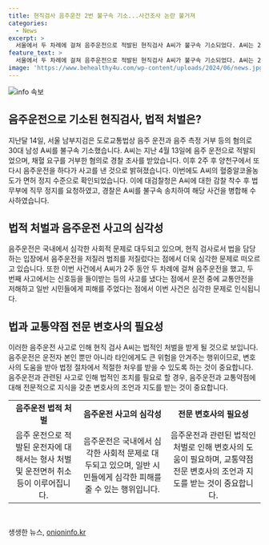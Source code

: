 ```yaml
---
title: 현직검사 음주운전 2번 불구속 기소...사건조사 논란 불거져
categories:
  - News
excerpt: >
  서울에서 두 차례에 걸쳐 음주운전으로 적발된 현직검사 A씨가 불구속 기소되었다. A씨는 2주 간격으로 술을 마시고 운전하다 경찰에 적발되었는데, 첫 번째 적발 이후에도 두 번째 음주운전을 저질렀다. 이에 대해 경찰은 A씨를 불구속 송치하고 검찰은 해당 사건을 병합해 수사했다. A씨에 대한 감찰 착수 후 법무부에 직무 정지를 요청한 것으로 전해졌다.
feature_text: >
  서울에서 두 차례에 걸쳐 음주운전으로 적발된 현직검사 A씨가 불구속 기소되었다. A씨는 2주 간격으로 술을 마시고 운전하다 경찰에 적발되었는데, 첫 번째 적발 이후에도 두 번째 음주운전을 저질렀다. 이에 대해 경찰은 A씨를 불구속 송치하고 검찰은 해당 사건을 병합해 수사했다. A씨에 대한 감찰 착수 후 법무부에 직무 정지를 요청한 것으로 전해졌다.
image: 'https://www.behealthy4u.com/wp-content/uploads/2024/06/news.jpg'
---
```


<p><img src="https://www.behealthy4u.com/wp-content/uploads/2024/06/news.jpg" alt="info 속보" /></p>

<h2 data-ke-size="size26">음주운전으로 기소된 현직검사, 법적 처벌은?</h2>

<p data-ke-size="size16">지난달 14일, 서울 남부지검은 도로교통법상 음주 운전과 음주 측정 거부 등의 혐의로 30대 남성 A씨를 불구속 기소했습니다. A씨는 지난 4월 13일에 음주 운전으로 적발되었으며, 채혈 요구를 거부한 혐의로 경찰 조사를 받았습니다. 이후 2주 후 양천구에서 또 다시 음주운전을 하다가 사고를 낸 것으로 밝혀졌습니다. 이번에도 A씨의 혈중알코올농도가 면허 정지 수준으로 확인되었습니다. 이에 대검찰청은 A씨에 대한 감찰 착수 후 법무부에 직무 정지를 요청하였고, 경찰은 A씨를 불구속 송치하여 해당 사건을 병합해 수사하였습니다.</p>

<h2 data-ke-size="size26">법적 처벌과 음주운전 사고의 심각성</h2>

<p data-ke-size="size16">음주운전은 국내에서 심각한 사회적 문제로 대두되고 있으며, 현직 검사로서 법을 담당하는 입장에서 음주운전을 저질러 범죄를 저질렀다는 점에서 더욱 심각한 문제로 떠오르고 있습니다. 또한 이번 사건에서 A씨가 2주 동안 두 차례에 걸쳐 음주운전을 했고, 두 번째 사고에서는 신호등을 들이받는 등의 사고를 냈다는 점에서 운전 중에 교통안전을 저해하고 일반 시민들에게 피해를 주었다는 점에서 이번 사건은 심각한 문제로 인식됩니다.</p>

<h2 data-ke-size="size26">법과 교통약점 전문 변호사의 필요성</h2>

<p data-ke-size="size16">이러한 음주운전 사고로 인해 현직 검사 A씨는 법적인 처벌을 받게 될 것으로 보입니다. 음주운전은 운전자 본인 뿐만 아니라 타인에게도 큰 위험을 안겨주는 행위이므로, 변호사의 도움을 받아 법정 절차에서 적절한 처우를 받을 수 있도록 하는 것이 중요합니다. 음주운전과 관련된 사고로 인해 법적인 조치를 필요로 할 경우, 음주운전과 교통약점에 대해 전문적으로 지식을 갖춘 변호사의 조언과 지도를 받는 것이 중요합니다.</p>

<table>
    <tr>
        <td style="text-align: center; height: 17px;"><b>음주운전 법적 처벌</b></td>
        <td style="text-align: center; height: 17px;"><b>음주운전 사고의 심각성</b></td>
        <td style="text-align: center; height: 17px;"><b>전문 변호사의 필요성</b></td>
    </tr>
    <tr>
        <td style="text-align: center; height: 17px;">음주 운전으로 적발된 운전자에 대해서는 형사 처벌 및 운전면허 취소 등이 이루어집니다.</td>
        <td style="text-align: center; height: 17px;">음주운전은 국내에서 심각한 사회적 문제로 대두되고 있으며, 일반 시민들에게 심각한 피해를 줄 수 있는 행위입니다.</td>
        <td style="text-align: center; height: 17px;">음주운전과 관련된 법적인 처벌로 인해 변호사의 도움이 필요하며, 교통약점 전문 변호사의 조언과 지도를 받는 것이 중요합니다.</td>
    </tr>
</table>

<p data-ke-size="size16">&nbsp;</p>
생생한 뉴스, <a href="https://onioninfo.kr" rel="dofollow">onioninfo.kr</a>


